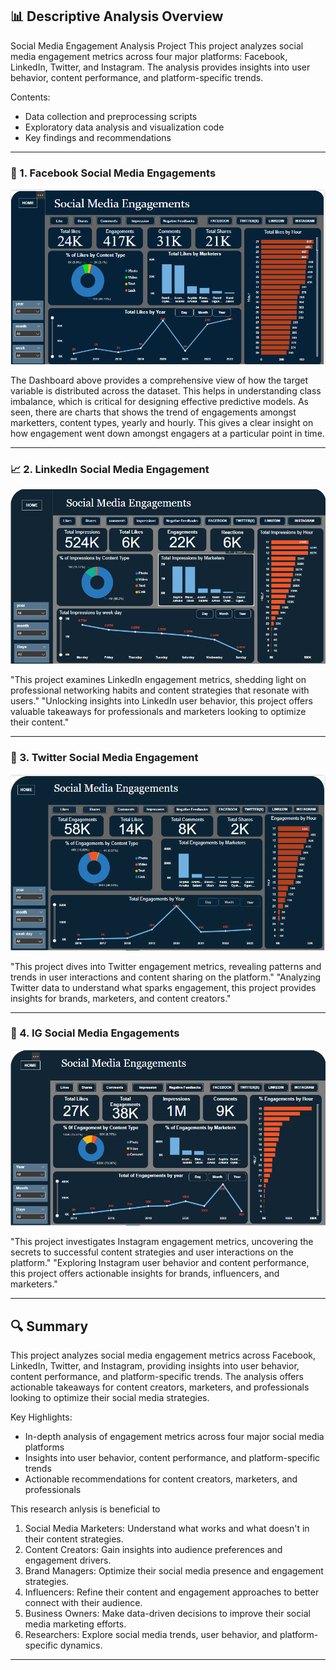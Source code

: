 ## 📊 Descriptive Analysis Overview

Social Media Engagement Analysis Project
This project analyzes social media engagement metrics across four major platforms: Facebook, LinkedIn, Twitter, and Instagram. The analysis provides insights into user behavior, content performance, and platform-specific trends.

Contents:
- Data collection and preprocessing scripts
- Exploratory data analysis and visualization code
- Key findings and recommendations

---

### 🧮 1. Facebook Social Media Engagements

![Engagement Analysis](Facebook.png)

The Dashboard above provides a comprehensive view of how the target variable is distributed across the dataset. This helps in understanding class imbalance, which is critical for designing effective predictive models. As seen, there are charts that shows the trend of engagements amongst marketters, content types, yearly and hourly. This gives a clear insight on  how engagement went down amongst engagers at a particular point in time.

---

### 📈 2. LinkedIn Social Media Engagement

![Impression Analysis](LinkedIn.png)

"This project examines LinkedIn engagement metrics, shedding light on professional networking habits and content strategies that resonate with users."
"Unlocking insights into LinkedIn user behavior, this project offers valuable takeaways for professionals and marketers looking to optimize their content."

---

### 🧭 3. Twitter Social Media Engagement

![Engagement Analysis](Twitter.png)

"This project dives into Twitter engagement metrics, revealing patterns and trends in user interactions and content sharing on the platform."
"Analyzing Twitter data to understand what sparks engagement, this project provides insights for brands, marketers, and content creators."


---

### 🧱 4. IG Social Media Engagements

![Engagement Analysis](IG.png)

 "This project investigates Instagram engagement metrics, uncovering the secrets to successful content strategies and user interactions on the platform." 
 "Exploring Instagram user behavior and content performance, this project offers actionable insights for brands, influencers, and marketers."

---

## 🔍 Summary

This project analyzes social media engagement metrics across Facebook, LinkedIn, Twitter, and Instagram, providing insights into user behavior, content performance, and platform-specific trends. The analysis offers actionable takeaways for content creators, marketers, and professionals looking to optimize their social media strategies.

Key Highlights:

- In-depth analysis of engagement metrics across four major social media platforms
- Insights into user behavior, content performance, and platform-specific trends
- Actionable recommendations for content creators, marketers, and professionals
  
This research  anlysis is beneficial to
1. Social Media Marketers: Understand what works and what doesn't in their content strategies.
2. Content Creators: Gain insights into audience preferences and engagement drivers.
3. Brand Managers: Optimize their social media presence and engagement strategies.
4. Influencers: Refine their content and engagement approaches to better connect with their audience.
5. Business Owners: Make data-driven decisions to improve their social media marketing efforts.
6. Researchers: Explore social media trends, user behavior, and platform-specific dynamics.


---
